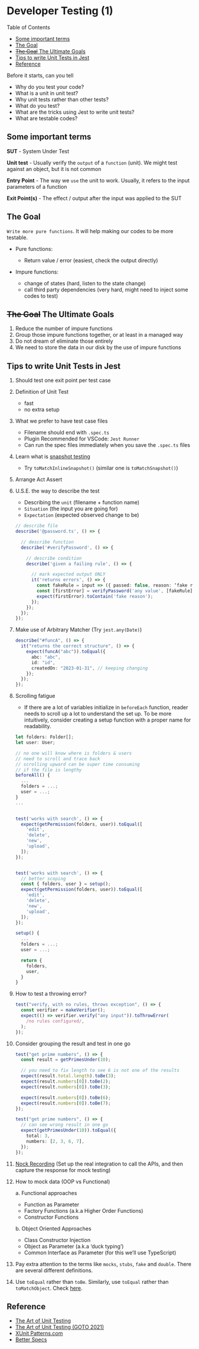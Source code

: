 # Developer Testing (1) <!-- omit in toc -->

Table of Contents

- [Some important terms](#some-important-terms)
- [The Goal](#the-goal)
- [~~The Goal~~ The Ultimate Goals](#the-goal-the-ultimate-goals)
- [Tips to write Unit Tests in Jest](#tips-to-write-unit-tests-in-jest)
- [Reference](#reference)

Before it starts, can you tell

- Why do you test your code?
- What is a unit in unit test?
- Why unit tests rather than other tests?
- What do you test?
- What are the tricks using Jest to write unit tests?
- What are testable codes?

## Some important terms

**SUT** - System Under Test

**Unit test** - Usually verify the `output` of a `function` (unit). We might test against an object, but it is not common

**Entry Point** - The way we `use` the unit to work. Usually, it refers to the input parameters of a function

**Exit Point(s)** - The effect / output after the input was applied to the SUT

## The Goal

`Write more pure functions`. It will help making our codes to be more testable.

- Pure functions:
  - Return value / error (easiest, check the output directly)

- Impure functions:
  - change of states (hard, listen to the state change)
  - call third party dependencies (very hard, might need to inject some codes to test)

## ~~The Goal~~ The Ultimate Goals

1. Reduce the number of impure functions
2. Group those impure functions together, or at least in a managed way
3. Do not dream of eliminate those entirely
4. We need to store the data in our disk by the use of impure functions

## Tips to write Unit Tests in Jest

1. Should test one exit point per test case

2. Definition of Unit Test

   - fast
   - no extra setup

3. What we prefer to have test case files

   - Filename should end with `.spec.ts`
   - Plugin Recommended for VSCode: `Jest Runner`
   - Can run the spec files immediately when you save the `.spec.ts` files

4. Learn what is [snapshot testing](https://jestjs.io/docs/snapshot-testing "https://jestjs.io/docs/snapshot-testing")

   - Try `toMatchInlineSnapshot()` (similar one is `toMatchSnapshot()`)

5. Arrange Act Assert

6. U.S.E. the way to describe the test

   - Describing the `unit` (filename + function name)
   - `Situation` (the input you are going for)
   - `Expectation` (expected observed change to be)

    ```typescript
    // describe file
    describe('@password.ts', () => {

      // describe function
      describe('#verifyPassword', () => {

        // describe condition
        describe('given a failing rule', () => {

          // mark expected output ONLY
          it('returns errors', () => {
            const fakeRule = input => ({ passed: false, reason: ‘fake reason’ });
            const [firstError] = verifyPassword('any value', [fakeRule]);
            expect(firstError).toContain('fake reason');
          });
        });
      });
    });
    ```

7. Make use of Arbitrary Matcher (Try `jest.any(Date)`)

    ```typescript
    describe("#funcA", () => {
      it("returns the correct structure", () => {
        expect(funcA("abc")).toEqual({
          abc: "abc",
          id: "id",
          createdOn: "2023-01-31", // keeping changing
        });
      });
    });
    ```

8. Scrolling fatigue
   - If there are a lot of variables initialize in `beforeEach` function, reader needs to scroll up a lot to understand the set up.
     To be more intuitively, consider creating a setup function with a proper name for readability.

    ```typescript
    let folders: Folder[];
    let user: User;

    // no one will know where is folders & users
    // need to scroll and trace back
    // scrolling upward can be super time consuming
    // if the file is lengthy
    beforeAll() {
      ...
      folders = ...;
      user = ...;
    }
    ...


    test('works with search', () => {
      expect(getPermission(folders, user)).toEqual([
        'edit',
        'delete',
        'new',
        'upload',
      ]);
    });

    ```

    ```typescript

    test('works with search', () => {
      // better scoping
      const { folders, user } = setup();
      expect(getPermission(folders, user)).toEqual([
        'edit',
        'delete',
        'new',
        'upload',
      ]);
    });

    setup() {
      ...
      folders = ...;
      user = ...;

      return {
        folders,
        user,
      }
    }
    ```

9. How to test a throwing error?

    ```typescript
    test("verify, with no rules, throws exception", () => {
      const verifier = makeVerifier();
      expect(() => verifier.verify("any input")).toThrowError(
        /no rules configured/,
      );
    });
    ```

10. Consider grouping the result and test in one go

    ```typescript
    test("get prime numbers", () => {
      const result = getPrimesUnder(10);

      // you need to fix length to see 6 is not one of the results
      expect(result.total.length).toBe(3);
      expect(result.numbers[0]).toBe(2);
      expect(result.numbers[0]).toBe(3);

      expect(result.numbers[0]).toBe(6);
      expect(result.numbers[0]).toBe(7);
    });
    ```

    ```typescript
    test("get prime numbers", () => {
      // can see wrong result in one go
      expect(getPrimesUnder(10)).toEqual({
        total: 3,
        numbers: [2, 3, 6, 7],
      });
    });
    ```

11. [Nock Recording](https://github.com/nock/nock#recording "https://github.com/nock/nock#recording") (Set up the real integration to call the APIs, and then capture the response for mock testing)

12. How to mock data (OOP vs Functional)

    a. Functional approaches

    - Function as Parameter
    - Factory Functions (a.k.a Higher Order Functions)
    - Constructor Functions

    b. Object Oriented Approaches

    - Class Constructor Injection
    - Object as Parameter (a.k.a ‘duck typing’)
    - Common Interface as Parameter (for this we’ll use TypeScript)

13. Pay extra attention to the terms like `mocks`, `stubs`, `fake` and `double`. There are several different definitions.

14. Use `toEqual` rather than `toBe`. Similarly, use `toEqual` rather than `toMatchObject`. Check [here](https://dev.to/thejaredwilcurt/why-you-should-never-use-tobe-in-jest-48ca "https://dev.to/thejaredwilcurt/why-you-should-never-use-tobe-in-jest-48ca").

## Reference

- [The Art of Unit Testing](https://www.manning.com/books/the-art-of-unit-testing-third-edition "https://www.manning.com/books/the-art-of-unit-testing-third-edition")
- [The Art of Unit Testing (GOTO 2021)](https://www.youtube.com/watch?v=6ndAWzc2F-I "https://www.youtube.com/watch?v=6ndAWzc2F-I")
- [XUnit Patterns.com](http://xunitpatterns.com/Mocks,%20Fakes,%20Stubs%20and%20Dummies.html "http://xunitpatterns.com/Mocks,%20Fakes,%20Stubs%20and%20Dummies.html")
- [Better Specs](https://www.betterspecs.org "https://www.betterspecs.org")
